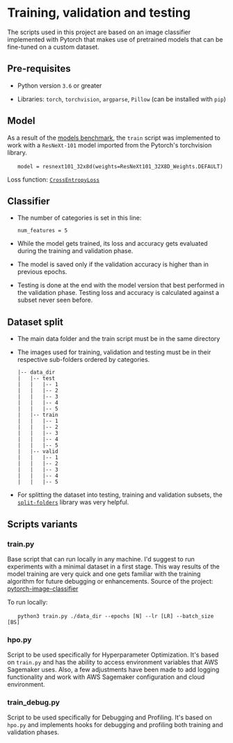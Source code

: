 # Training, validation and testing

The scripts used in this project are based on an image classifier implemented with Pytorch that makes use of pretrained models that can be fine-tuned on a custom dataset.

## Pre-requisites

- Python version `3.6` or greater

- Libraries: `torch`, `torchvision`, `argparse`, `Pillow` (can be installed with `pip`)

## Model

As a result of the [models benchmark](../models_benchmark/Models_benchmark.ipynb), the `train` script was implemented to work with a `ResNeXt-101` model imported from the Pytorch's torchvision library. 

&nbsp;&nbsp;&nbsp;&nbsp;&nbsp;&nbsp;```model = resnext101_32x8d(weights=ResNeXt101_32X8D_Weights.DEFAULT)```

Loss function: [`CrossEntropyLoss`](https://pytorch.org/docs/stable/generated/torch.nn.CrossEntropyLoss.html)

## Classifier

- The number of categories is set in this line:

    ```num_features = 5```

- While the model gets trained, its loss and accuracy gets evaluated during the training and validation phase.

- The model is saved only if the validation accuracy is higher than in previous epochs.

- Testing is done at the end with the model version that best performed in the validation phase. Testing loss and accuracy is calculated against a subset never seen before.

## Dataset split

- The main data folder and the train script must be in the same directory
- The images used for training, validation and testing must be in their respective sub-folders ordered by categories.

    ```
    |-- data_dir
    |   |-- test
    |   |   |-- 1
    |   |   |-- 2
    |   |   |-- 3
    |   |   |-- 4
    |   |   |-- 5
    |   |-- train
    |   |   |-- 1
    |   |   |-- 2
    |   |   |-- 3
    |   |   |-- 4
    |   |   |-- 5
    |   |-- valid
    |   |   |-- 1
    |   |   |-- 2
    |   |   |-- 3
    |   |   |-- 4
    |   |   |-- 5
    ```

- For splitting the dataset into testing, training and validation subsets, the [`split-folders`](https://github.com/jfilter/split-folders) library was very helpful.

## Scripts variants

### train.py
Base script that can run locally in any machine. I'd suggest to run experiments with a minimal dataset in a first stage. This way results of the model training are very quick and one gets familiar with the training algorithm for future debugging or enhancements. Source of the project: [pytorch-image-classifier](https://github.com/saranguiz/pytorch-image-classifier)

To run locally: 

&nbsp;&nbsp;&nbsp;&nbsp;&nbsp;&nbsp;```python3 train.py ./data_dir --epochs [N] --lr [LR] --batch_size [BS]```

### hpo.py
Script to be used specifically for Hyperparameter Optimization. It's based on `train.py` and has the ability to access environment variables that AWS Sagemaker uses. Also, a few adjustments have been made to add logging functionality and work with AWS Sagemaker configuration and cloud environment.

### train_debug.py
Script to be used specifically for Debugging and Profiling. It's based on `hpo.py` and implements hooks for debugging and profiling both training and validation phases.
